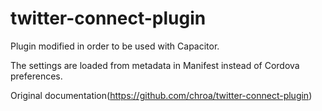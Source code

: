 # twitter-connect-plugin

Plugin modified in order to be used with Capacitor. 

The settings are loaded from metadata in Manifest instead of Cordova preferences.

Original documentation(https://github.com/chroa/twitter-connect-plugin)
